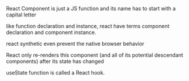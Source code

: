React Component is just a JS function and its name has to start with a capital letter

like function declaration and instance, react have terms component declaration and component instance.

react synthetic even prevent the native browser behavior

React only re-renders this component (and all of its potential descendant components) after its state has changed

useState function is called a React hook.
